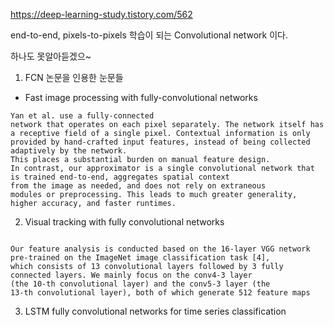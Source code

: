 https://deep-learning-study.tistory.com/562

end-to-end, pixels-to-pixels 학습이 되는 Convolutional network 이다.

하나도 못알아듣겠으~

1. FCN 논문을 인용한 눈문들
- Fast image processing with fully-convolutional networks
```
Yan et al. use a fully-connected
network that operates on each pixel separately. The network itself has a receptive field of a single pixel. Contextual information is only provided by hand-crafted input features, instead of being collected adaptively by the network.
This places a substantial burden on manual feature design.
In contrast, our approximator is a single convolutional network that is trained end-to-end, aggregates spatial context
from the image as needed, and does not rely on extraneous
modules or preprocessing. This leads to much greater generality, higher accuracy, and faster runtimes.

```

2. Visual tracking with fully convolutional networks
```

Our feature analysis is conducted based on the 16-layer VGG network
pre-trained on the ImageNet image classification task [4],
which consists of 13 convolutional layers followed by 3 fully connected layers. We mainly focus on the conv4-3 layer
(the 10-th convolutional layer) and the conv5-3 layer (the
13-th convolutional layer), both of which generate 512 feature maps
```

3. LSTM fully convolutional networks for time series classification
